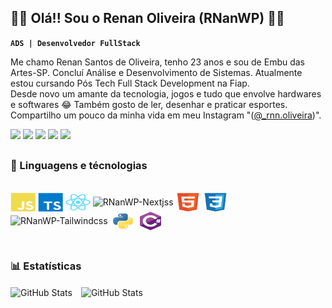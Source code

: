 ## 👨‍💻 Olá!! Sou o Renan Oliveira (RNanWP) 😶‍🌫️

**`ADS | Desenvolvedor FullStack`**

Me chamo Renan Santos de Oliveira, tenho 23 anos e sou de Embu das Artes-SP. Concluí Análise e Desenvolvimento de Sistemas. Atualmente estou cursando Pós Tech Full Stack Development na Fiap.
<br>Desde novo um amante da tecnologia, jogos e tudo que envolve hardwares e softwares 😂 Também gosto de ler, desenhar e praticar esportes.
<br>Compartilho um pouco da minha vida em meu Instagram "([@\_rnn.oliveira](https://www.instagram.com/_rnn.oliveira/))".

<div> 
  <a href="https://www.instagram.com/_rnn.oliveira" target="_blank"><img src="https://img.shields.io/badge/-Instagram-%23E4405F?style=for-the-badge&logo=instagram&logoColor=white" target="_blank"></a>
 	<a href="https://www.twitch.tv/rnanwp" target="_blank"><img src="https://img.shields.io/badge/Twitch-9146FF?style=for-the-badge&logo=twitch&logoColor=white" target="_blank"></a>
 <a href="https://discord.gg/yAHHeH54pj" target="_blank"><img src="https://img.shields.io/badge/Discord-7289DA?style=for-the-badge&logo=discord&logoColor=white" target="_blank"></a> 
  <a href = "mailto:renan92011@hotmail.com"><img src="https://img.shields.io/badge/-Gmail-%23333?style=for-the-badge&logo=gmail&logoColor=white" target="_blank"></a>
  <a href="https://www.linkedin.com/in/renanodev" target="_blank"><img src="https://img.shields.io/badge/-LinkedIn-%230077B5?style=for-the-badge&logo=linkedin&logoColor=white" target="_blank"></a>
</div>

##

### 🤖 Linguagens e técnologias

<div style="display: inline_block"><br>
  <img align="center" alt="RNanWP-Js" height="30" width="40" src="https://raw.githubusercontent.com/devicons/devicon/master/icons/javascript/javascript-plain.svg">
  <img align="center" alt="RNanWP-Ts" height="30" width="40" src="https://raw.githubusercontent.com/devicons/devicon/master/icons/typescript/typescript-plain.svg">
  <img align="center" alt="RNanWP-React" height="30" width="40" src="https://raw.githubusercontent.com/devicons/devicon/master/icons/react/react-original.svg">
   <img align="center" alt="RNanWP-Nextjss" height="30" width="40" src="https://cdn.jsdelivr.net/gh/devicons/devicon@latest/icons/nextjs/nextjs-original.svg" />
  <img align="center" alt="RNanWP-HTML" height="30" width="40" src="https://raw.githubusercontent.com/devicons/devicon/master/icons/html5/html5-original.svg">
  <img align="center" alt="RNanWP-CSS" height="30" width="40" src="https://raw.githubusercontent.com/devicons/devicon/master/icons/css3/css3-original.svg">

  <img align="center" alt="RNanWP-Tailwindcss" height="30" width="40" src="https://cdn.jsdelivr.net/gh/devicons/devicon@latest/icons/tailwindcss/tailwindcss-original.svg" />
  <img align="center" alt="RNanWP-Python" height="30" width="40" src="https://raw.githubusercontent.com/devicons/devicon/master/icons/python/python-original.svg">
  <img align="center" alt="RNanWP-Csharp" height="30" width="40" src="https://raw.githubusercontent.com/devicons/devicon/master/icons/csharp/csharp-original.svg">
</div>
<br/>

##

### 📊 Estatísticas

<p>
<img 
    align="center" 
    alt="GitHub Stats" 
    height="200" 
    style="padding-right: 10px;" 
    src="https://github-readme-stats.vercel.app/api?username=RNanWP&show_icons=true&theme=highcontrast&include_all_commits=true&locale=pt-br"
/>
<img 
      align="center" 
      alt="GitHub Stats" 
      height="200" 
      src="https://github-readme-stats.vercel.app/api/top-langs/?username=RNanWP&theme=highcontrast&layout=compact&custom_title=Tecnologias&langs_count=7" 
  />

  </p>
